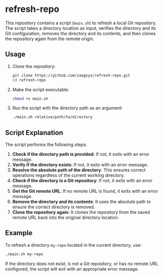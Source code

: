 # refresh-repo

This repository contains a script (`main.sh`) to refresh a local Git repository. The script takes a directory location as input, verifies the directory and its Git configuration, removes the directory and its contents, and then clones the repository again from the remote origin.

## Usage

1. Clone the repository:
    ```bash
    git clone https://github.com/zaagsys/refresh-repo.git
    cd refresh-repo
    ```

2. Make the script executable:
    ```bash
    chmod +x main.sh
    ```

3. Run the script with the directory path as an argument:
    ```bash
    ./main.sh relative/path/to/directory
    ```

## Script Explanation

The script performs the following steps:

1. **Check if the directory path is provided**: If not, it exits with an error message.
2. **Verify if the directory exists**: If not, it exits with an error message.
3. **Resolve the absolute path of the directory**: This ensures correct operations regardless of the current working directory.
4. **Check if the directory is a Git repository**: If not, it exits with an error message.
5. **Get the Git remote URL**: If no remote URL is found, it exits with an error message.
6. **Remove the directory and its contents**: It uses the absolute path to ensure the correct directory is removed.
7. **Clone the repository again**: It clones the repository from the saved remote URL back into the original directory location.

## Example

To refresh a directory `my-repo` located in the current directory, use:

```bash
./main.sh my-repo
```
If the directory does not exist, is not a Git repository, or has no remote URL configured, the script will exit with an appropriate error message.
